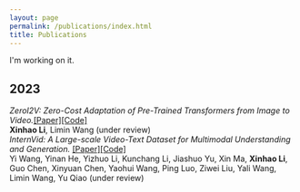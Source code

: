 ```yaml
---
layout: page
permalink: /publications/index.html
title: Publications
---
```


I'm working on it.

## 2023

*ZeroI2V: Zero-Cost Adaptation of Pre-Trained Transformers from Image to Video.*[[Paper]]()[[Code]]() <br>
**Xinhao Li**, Limin Wang (under review) 
<br>
*InternVid: A Large-scale Video-Text Dataset for Multimodal Understanding and Generation.*
[[Paper]]()[[Code]]() <br>
Yi Wang, Yinan He, Yizhuo Li, Kunchang Li, Jiashuo Yu, Xin Ma, **Xinhao Li**, Guo Chen, Xinyuan Chen, Yaohui Wang, Ping Luo, Ziwei Liu, Yali Wang, Limin Wang, Yu Qiao (under review) 
